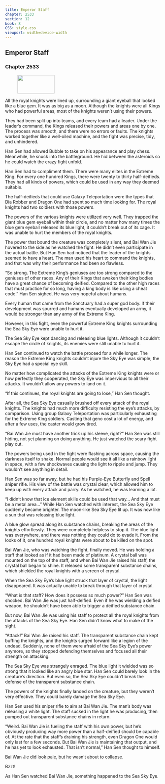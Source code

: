 ```yaml
---
title: Emperor Staff
chapter: 2533
section: 12
book: 8
CSS: style.css
viewport: width=device-width
---
```


## Emperor Staff

### Chapter 2533

<figure>
	<img src="../Images/gem.gif" alt="" id="gem" width="120" height="60" />
</figure>

All the royal knights were lined up, surrounding a giant eyeball that looked like a blue gem. It was as big as a moon. Although the knights were all Kings who had powerful areas, most of the knights weren’t using their powers.

They had been split up into teams, and every team had a leader. Under the leader’s command, the Kings released their powers and areas one by one. The process was smooth, and there were no errors or faults. The knights worked together like a well-oiled machine, and the fight was precise, tidy, and unhindered.

Han Sen had allowed Bubble to take on his appearance and play chess. Meanwhile, he snuck into the battleground. He hid between the asteroids so he could watch the crazy fight unfold.

Han Sen had to compliment them. There were many elites in the Extreme King. For every one hundred Kings, there were twenty to thirty half-deifieds. They had all kinds of powers, which could be used in any way they deemed suitable.

The half-deifieds that could use Galaxy Teleportation were the types that Dia Robber and Dragon One had spent so much time looking for. The royal knights had two soldiers with those powers.

The powers of the various knights were utilized very well. They trapped the giant blue gem eyeball within their circle, and no matter how many times the blue gem eyeball released its blue light, it couldn’t break out of its cage. It was unable to hurt the members of the royal knights.

The power that bound the creature was completely silent, and Bai Wan Jie hovered to the side as he watched the fight. He didn’t even participate in the actual battle. But Han Sen had noticed that the leader of the knights seemed to have a heart. The man used his heart to command the knights, and that was why their performance had been so flawless.

“So strong. The Extreme King’s geniuses are too strong compared to the geniuses of other races. Any of their Kings that awaken their king bodies have a great chance of becoming deified. Compared to the other high races that must practice for so long, having a king body is like using a cheat code.” Han Sen sighed. He was very hopeful about humans.

Every human that came from the Sanctuary had a super god body. If their development was spurred and humans eventually developed an army, it would be stronger than any army of the Extreme King.

However, in this fight, even the powerful Extreme King knights surrounding the Sea Sky Eye were unable to hurt it.

The Sea Sky Eye kept dancing and releasing blue lights. Although it couldn’t escape the circle of knights, its enemies were still unable to hurt it.

Han Sen continued to watch the battle proceed for a while longer. The reason the Extreme King knights couldn’t injure the Sky Eye was simple; the Sky Eye had a special eye skill.

No matter how complicated the attacks of the Extreme King knights were or how perfectly they cooperated, the Sky Eye was impervious to all their attacks. It wouldn’t allow any powers to land on it.

“If this continues, the royal knights are going to lose,” Han Sen thought.

After all, the Sea Sky Eye casually brushed off every attack of the royal knights. The knights had much more difficulty resisting the eye’s attacks, by comparison. Using group Galaxy Teleportation was particularly exhausting for the Extreme King soldiers. Casting that geno cost a lot of energy, and after a few uses, the caster would grow tired.

“Bai Wan Jie must have another trick up his sleeve, right?” Han Sen was still hiding, not yet planning on doing anything. He just watched the scary fight play out.

The powers being used in the fight were flashing across space, causing the darkness itself to shake. Normal people would see it all like a rainbow light in space, with a few shockwaves causing the light to ripple and jump. They wouldn’t see anything in detail.

Han Sen was so far away, but he had his Purple-Eye Butterfly and Spell sniper rifle. His view of the battle was crystal clear, which allowed him to keep up with every attack and parry. As he watched, he was learning a lot.

“I didn’t know that ice element skills could be used that way… And that must be a metal area…” While Han Sen watched with interest, the Sea Sky Eye suddenly became brighter. The moon-like Sea Sky Eye lit up. It was now like a sun that was releasing blue light.

A blue glow spread along its substance chains, breaking the areas of the knights effortlessly. They were completely helpless to stop it. The blue light was everywhere, and there was nothing they could do to evade it. From the looks of it, one hundred royal knights were about to be killed on the spot.

Bai Wan Jie, who was watching the fight, finally moved. He was holding a staff that looked as if it had been made of platinum. A crystal ball was mounted on the top of the staff, and when Bai Wan Jie raised his staff, the crystal ball began to shine. It released some transparent substance chains, which shielded the royal knights with a screen of crystal.

When the Sea Sky Eye’s blue light struck that layer of crystal, the light disappeared. It was actually unable to break through that layer of crystal.

“What is that staff? How does it possess so much power?” Han Sen was shocked. Bai Wan Jie was just half-deified. Even if he was wielding a deified weapon, he shouldn’t have been able to trigger a deified substance chain.

But now, Bai Wan Jie was using his staff to protect all the royal knights from the attacks of the Sea Sky Eye. Han Sen didn’t know what to make of the sight.

“Attack!” Bai Wan Jie raised his staff. The transparent substance chain kept buffing the knights, and the knights surged forward like a legion of the undead. Suddenly, none of them were afraid of the Sea Sky Eye’s power anymore, so they stopped defending themselves and focused all their strength on attacking.

The Sea Sky Eye was strangely enraged. The blue light it wielded was so strong that it looked like an angry blue star. Han Sen could barely look in the creature’s direction. But even so, the Sea Sky Eye couldn’t break the defense of the transparent substance chain.

The powers of the knights finally landed on the creature, but they weren’t very effective. They could barely damage the Sea Sky Eye.

Han Sen used his sniper rifle to aim at Bai Wan Jie. The man’s body was releasing a white light. The staff sucked in the light he was producing, then pumped out transparent substance chains in return.

“Weird. Bai Wan Jie is fueling the staff with his own power, but he’s obviously producing way more power than a half-deified should be capable of. At the rate that the staff’s draining his strength, even Dragon One would only last for a few seconds. But Bai Wan Jie is maintaining that output, and he has yet to look exhausted. That isn’t normal,” Han Sen thought to himself.

Bai Wan Jie did look pale, but he wasn’t about to collapse.

Bzzt!

As Han Sen watched Bai Wan Jie, something happened to the Sea Sky Eye.